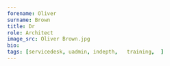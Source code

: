 ```yaml
---
forename: Oliver
surname: Brown
title: Dr
role: Architect
image_src: Oliver Brown.jpg
bio: 
tags: [servicedesk, uadmin, indepth,   training,  ] 
---
```

